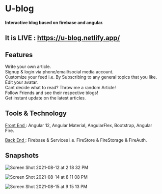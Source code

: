 # U-blog 
#### Interactive blog based on firebase and angular.
## It is LIVE : https://u-blog.netlify.app/






## Features

 Write your own article.  <br>
 Signup & login via phone/email/social media account. <br>
 Customize your feed i.e. By Subscribing to any general topics that you like. <br>
 Edit your avatar. <br>
 Cant decide what to read? Throw me a random Article! <br>
 Follow Friends and see their respective blogs! <br>
 Get instant update on the latest articles. <br>




## Tools & Technology

 <ins> Front End </ins> :
 Angular 12,
 Angular Material,
 AngularFlex,
 Bootstrap,
 Angular Fire.

 <ins> Back End </ins> :
 Firebase & Services i.e. FireStore & FireStorage & FireAuth.
 
 ## Snapshots
 ![Screen Shot 2021-08-12 at 2 18 32 PM](https://user-images.githubusercontent.com/24291795/129172137-388f3b20-02e2-4adb-a17f-139a682e1ab6.png)
 
 ![Screen Shot 2021-08-14 at 8 11 08 PM](https://user-images.githubusercontent.com/24291795/129450796-3053a4e3-4d94-43eb-afda-5eee54a5acf3.png)

 ![Screen Shot 2021-08-15 at 9 15 13 PM](https://user-images.githubusercontent.com/24291795/129485096-3ccb56ad-d052-441c-a42d-19784b4304e1.png)

 
 
 
 
 
